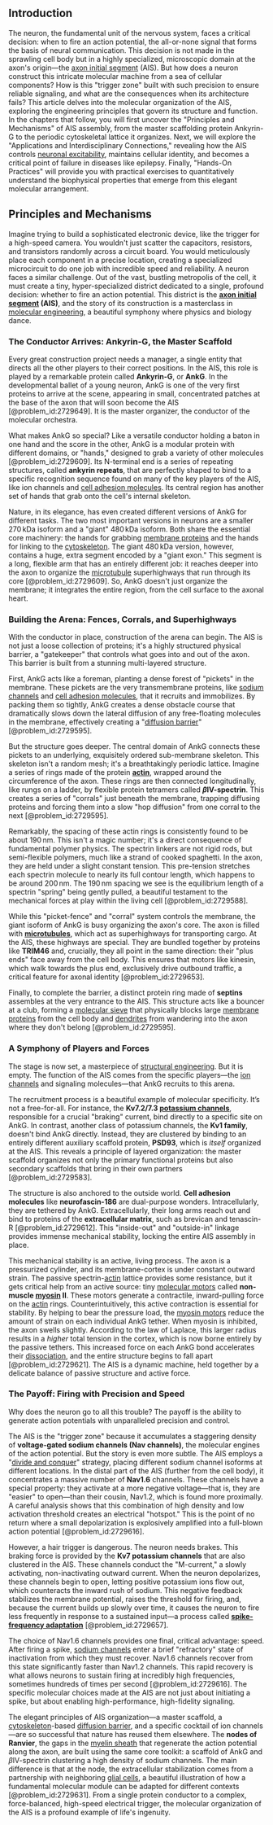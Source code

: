 ## Introduction
The neuron, the fundamental unit of the nervous system, faces a critical decision: when to fire an action potential, the all-or-none signal that forms the basis of neural communication. This decision is not made in the sprawling cell body but in a highly specialized, microscopic domain at the axon's origin—the [axon initial segment](@article_id:150345) (AIS). But how does a neuron construct this intricate molecular machine from a sea of cellular components? How is this "trigger zone" built with such precision to ensure reliable signaling, and what are the consequences when its architecture fails? This article delves into the molecular organization of the AIS, exploring the engineering principles that govern its structure and function. In the chapters that follow, you will first uncover the "Principles and Mechanisms" of AIS assembly, from the master scaffolding protein Ankyrin-G to the periodic cytoskeletal lattice it organizes. Next, we will explore the "Applications and Interdisciplinary Connections," revealing how the AIS controls [neuronal excitability](@article_id:152577), maintains cellular identity, and becomes a critical point of failure in diseases like epilepsy. Finally, "Hands-On Practices" will provide you with practical exercises to quantitatively understand the biophysical properties that emerge from this elegant molecular arrangement.

## Principles and Mechanisms

Imagine trying to build a sophisticated electronic device, like the trigger for a high-speed camera. You wouldn't just scatter the capacitors, resistors, and transistors randomly across a circuit board. You would meticulously place each component in a precise location, creating a specialized microcircuit to do one job with incredible speed and reliability. A neuron faces a similar challenge. Out of the vast, bustling metropolis of the cell, it must create a tiny, hyper-specialized district dedicated to a single, profound decision: whether to fire an action potential. This district is the **[axon initial segment](@article_id:150345) (AIS)**, and the story of its construction is a masterclass in [molecular engineering](@article_id:188452), a beautiful symphony where physics and biology dance.

### The Conductor Arrives: Ankyrin-G, the Master Scaffold

Every great construction project needs a manager, a single entity that directs all the other players to their correct positions. In the AIS, this role is played by a remarkable protein called **Ankyrin-G**, or **AnkG**. In the developmental ballet of a young neuron, AnkG is one of the very first proteins to arrive at the scene, appearing in small, concentrated patches at the base of the axon that will soon become the AIS [@problem_id:2729649]. It is the master organizer, the conductor of the molecular orchestra.

What makes AnkG so special? Like a versatile conductor holding a baton in one hand and the score in the other, AnkG is a modular protein with different domains, or "hands," designed to grab a variety of other molecules [@problem_id:2729609]. Its N-terminal end is a series of repeating structures, called **ankyrin repeats**, that are perfectly shaped to bind to a specific recognition sequence found on many of the key players of the AIS, like ion channels and [cell adhesion molecules](@article_id:168816). Its central region has another set of hands that grab onto the cell's internal skeleton.

Nature, in its elegance, has even created different versions of AnkG for different tasks. The two most important versions in neurons are a smaller $270\,\mathrm{kDa}$ isoform and a "giant" $480\,\mathrm{kDa}$ isoform. Both share the essential core machinery: the hands for grabbing [membrane proteins](@article_id:140114) and the hands for linking to the [cytoskeleton](@article_id:138900). The giant $480\,\mathrm{kDa}$ version, however, contains a huge, extra segment encoded by a "giant exon." This segment is a long, flexible arm that has an entirely different job: it reaches deeper into the axon to organize the [microtubule](@article_id:164798) superhighways that run through its core [@problem_id:2729609]. So, AnkG doesn't just organize the membrane; it integrates the entire region, from the cell surface to the axonal heart.

### Building the Arena: Fences, Corrals, and Superhighways

With the conductor in place, construction of the arena can begin. The AIS is not just a loose collection of proteins; it's a highly structured physical barrier, a "gatekeeper" that controls what goes into and out of the axon. This barrier is built from a stunning multi-layered structure.

First, AnkG acts like a foreman, planting a dense forest of "pickets" in the membrane. These pickets are the very transmembrane proteins, like [sodium channels](@article_id:202275) and [cell adhesion molecules](@article_id:168816), that it recruits and immobilizes. By packing them so tightly, AnkG creates a dense obstacle course that dramatically slows down the lateral diffusion of any free-floating molecules in the membrane, effectively creating a "[diffusion barrier](@article_id:147915)" [@problem_id:2729595].

But the structure goes deeper. The central domain of AnkG connects these pickets to an underlying, exquisitely ordered sub-membrane skeleton. This skeleton isn't a random mesh; it's a breathtakingly periodic lattice. Imagine a series of rings made of the protein **[actin](@article_id:267802)**, wrapped around the circumference of the axon. These rings are then connected longitudinally, like rungs on a ladder, by flexible protein tetramers called **$\beta\text{IV}$-spectrin**. This creates a series of "corrals" just beneath the membrane, trapping diffusing proteins and forcing them into a slow "hop diffusion" from one corral to the next [@problem_id:2729595].

Remarkably, the spacing of these actin rings is consistently found to be about $190\,\mathrm{nm}$. This isn't a magic number; it's a direct consequence of fundamental polymer physics. The spectrin linkers are not rigid rods, but semi-flexible polymers, much like a strand of cooked spaghetti. In the axon, they are held under a slight constant tension. This pre-tension stretches each spectrin molecule to nearly its full contour length, which happens to be around $200\,\mathrm{nm}$. The $190\,\mathrm{nm}$ spacing we see is the equilibrium length of a spectrin "spring" being gently pulled, a beautiful testament to the mechanical forces at play within the living cell [@problem_id:2729588].

While this "picket-fence" and "corral" system controls the membrane, the giant isoform of AnkG is busy organizing the axon's core. The axon is filled with **[microtubules](@article_id:139377)**, which act as superhighways for transporting cargo. At the AIS, these highways are special. They are bundled together by proteins like **TRIM46** and, crucially, they all point in the same direction: their "plus ends" face away from the cell body. This ensures that motors like kinesin, which walk towards the plus end, exclusively drive outbound traffic, a critical feature for axonal identity [@problem_id:2729653].

Finally, to complete the barrier, a distinct protein ring made of **septins** assembles at the very entrance to the AIS. This structure acts like a bouncer at a club, forming a [molecular sieve](@article_id:149465) that physically blocks large [membrane proteins](@article_id:140114) from the cell body and [dendrites](@article_id:159009) from wandering into the axon where they don't belong [@problem_id:2729595].

### A Symphony of Players and Forces

The stage is now set, a masterpiece of [structural engineering](@article_id:151779). But it is empty. The function of the AIS comes from the specific players—the [ion channels](@article_id:143768) and signaling molecules—that AnkG recruits to this arena.

The recruitment process is a beautiful example of molecular specificity. It’s not a free-for-all. For instance, the **Kv7.2/7.3 [potassium channels](@article_id:173614)**, responsible for a crucial "braking" current, bind directly to a specific site on AnkG. In contrast, another class of potassium channels, the **Kv1 family**, doesn't bind AnkG directly. Instead, they are clustered by binding to an entirely different auxiliary scaffold protein, **PSD93**, which is *itself* organized at the AIS. This reveals a principle of layered organization: the master scaffold organizes not only the primary functional proteins but also secondary scaffolds that bring in their own partners [@problem_id:2729583].

The structure is also anchored to the outside world. **Cell adhesion molecules** like **neurofascin-186** are dual-purpose wonders. Intracellularly, they are tethered by AnkG. Extracellularly, their long arms reach out and bind to proteins of the **extracellular matrix**, such as brevican and tenascin-R [@problem_id:2729612]. This "inside-out" and "outside-in" linkage provides immense mechanical stability, locking the entire AIS assembly in place.

This mechanical stability is an active, living process. The axon is a pressurized cylinder, and its membrane-cortex is under constant outward strain. The passive spectrin-[actin](@article_id:267802) lattice provides some resistance, but it gets critical help from an active source: tiny [molecular motors](@article_id:150801) called **non-muscle [myosin](@article_id:172807) II**. These motors generate a contractile, inward-pulling force on the [actin](@article_id:267802) rings. Counterintuitively, this active contraction is essential for stability. By helping to bear the pressure load, the [myosin motors](@article_id:182000) reduce the amount of strain on each individual AnkG tether. When myosin is inhibited, the axon swells slightly. According to the law of Laplace, this larger radius results in a *higher* total tension in the cortex, which is now borne entirely by the passive tethers. This increased force on each AnkG bond accelerates their [dissociation](@article_id:143771), and the entire structure begins to fall apart [@problem_id:2729621]. The AIS is a dynamic machine, held together by a delicate balance of passive structure and active force.

### The Payoff: Firing with Precision and Speed

Why does the neuron go to all this trouble? The payoff is the ability to generate action potentials with unparalleled precision and control.

The AIS is the "trigger zone" because it accumulates a staggering density of **voltage-gated sodium channels (Nav channels)**, the molecular engines of the action potential. But the story is even more subtle. The AIS employs a "[divide and conquer](@article_id:139060)" strategy, placing different sodium channel isoforms at different locations. In the distal part of the AIS (further from the cell body), it concentrates a massive number of **Nav1.6** channels. These channels have a special property: they activate at a more negative voltage—that is, they are "easier" to open—than their cousin, Nav1.2, which is found more proximally. A careful analysis shows that this combination of high density and low activation threshold creates an electrical "hotspot." This is the point of no return where a small depolarization is explosively amplified into a full-blown action potential [@problem_id:2729616].

However, a hair trigger is dangerous. The neuron needs brakes. This braking force is provided by the **Kv7 potassium channels** that are also clustered in the AIS. These channels conduct the "M-current," a slowly activating, non-inactivating outward current. When the neuron depolarizes, these channels begin to open, letting positive potassium ions flow out, which counteracts the inward rush of sodium. This negative feedback stabilizes the membrane potential, raises the threshold for firing, and, because the current builds up slowly over time, it causes the neuron to fire less frequently in response to a sustained input—a process called **[spike-frequency adaptation](@article_id:273663)** [@problem_id:2729657].

The choice of Nav1.6 channels provides one final, critical advantage: speed. After firing a spike, [sodium channels](@article_id:202275) enter a brief "refractory" state of inactivation from which they must recover. Nav1.6 channels recover from this state significantly faster than Nav1.2 channels. This rapid recovery is what allows neurons to sustain firing at incredibly high frequencies, sometimes hundreds of times per second [@problem_id:2729616]. The specific molecular choices made at the AIS are not just about initiating a spike, but about enabling high-performance, high-fidelity signaling.

The elegant principles of AIS organization—a master scaffold, a [cytoskeleton](@article_id:138900)-based [diffusion barrier](@article_id:147915), and a specific cocktail of ion channels—are so successful that nature has reused them elsewhere. The **nodes of Ranvier**, the gaps in the [myelin sheath](@article_id:149072) that regenerate the action potential along the axon, are built using the same core toolkit: a scaffold of AnkG and $\beta\text{IV}$-spectrin clustering a high density of sodium channels. The main difference is that at the node, the extracellular stabilization comes from a partnership with neighboring [glial cells](@article_id:138669), a beautiful illustration of how a fundamental molecular module can be adapted for different contexts [@problem_id:2729631]. From a single protein conductor to a complex, force-balanced, high-speed electrical trigger, the molecular organization of the AIS is a profound example of life's ingenuity.